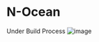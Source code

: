 # N-Ocean
Under Build Process
![image](https://user-images.githubusercontent.com/73299058/191110150-5bd4c575-c642-4d5c-a000-a55a588c5fb5.png)

